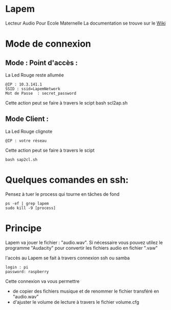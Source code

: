 # Lapem
Lecteur Audio Pour Ecole Maternelle
La documentation se trouve sur le [Wiki](https://github.com/ckl67/lapem/wiki)

# Mode de connexion
   
## Mode : Point d'accès : 

La Led Rouge reste allumée

    @IP : 10.3.141.1
    SSID : ssid=LapemNetwork
    Mot de Passe  : secret_password

Cette action peut se faire à travers le scipt
    bash scl2ap.sh

## Mode Client : 

La Led Rouge clignote

    @IP : votre réseau

Cette action peut se faire à travers le scipt

    bash sap2cl.sh
    
# Quelques comandes en ssh:

Pensez à tuer le process qui tourne en tâches de fond

    ps -ef | grep lapem 
    sudo kill -9 [process]
    
# Principe

Lapem va jouer le fichier : "audio.wav".
Si nécessaire vous pouvez utilez le programme "Audacity" pour convertir les fichiers audio en  fichier ".vaw"

l'accès au Lapem se fait à travers connexion ssh ou samba

    login : pi
    password: raspberry

Cette connexion va vous permettre 
* de copier des fichiers musique et de renommer le fichier transféré en "audio.wav"
* d'ajuster le volume de lecture à travers le fichier volume.cfg
